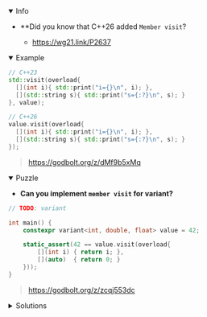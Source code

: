 <details open><summary>Info</summary><p>

* **Did you know that C++26 added `Member visit`?

  * https://wg21.link/P2637

</p></details><details open><summary>Example</summary><p>

```cpp
// C++23
std::visit(overload{
  [](int i){ std::print("i={}\n", i); },
  [](std::string s){ std::print("s={:?}\n", s); }
}, value);

// C++26
value.visit(overload{
  [](int i){ std::print("i={}\n", i); },
  [](std::string s){ std::print("s={:?}\n", s); }
});
```

> https://godbolt.org/z/dMf9b5xMq

</p></details><details open><summary>Puzzle</summary><p>

* **Can you implement `member visit` for variant?**

```cpp
// TODO: variant

int main() {
    constexpr variant<int, double, float> value = 42;

    static_assert(42 == value.visit(overload{
        [](int i) { return i; },
        [](auto)  { return 0; }
    }));
}
```

> https://godbolt.org/z/zcqj553dc

</p></details>

</p></details><details><summary>Solutions</summary><p>

```cpp
template <class... Ts>
struct overload : Ts... {
    using Ts::operator()...;
};
template <class... Ts>
overload(Ts...) -> overload<Ts...>;

template <class... Ts>
struct variant : std::variant<Ts...> {
    using std::variant<Ts...>::variant;

    constexpr auto visit(auto f) const { return std::visit(f, *this); }
};
```

> https://godbolt.org/z/EGMvP963G

</p></details>
